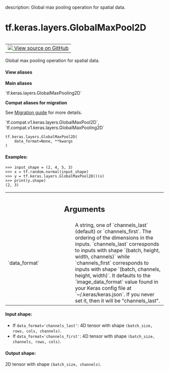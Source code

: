 description: Global max pooling operation for spatial data.

<div itemscope itemtype="http://developers.google.com/ReferenceObject">
<meta itemprop="name" content="tf.keras.layers.GlobalMaxPool2D" />
<meta itemprop="path" content="Stable" />
<meta itemprop="property" content="__init__"/>
<meta itemprop="property" content="__new__"/>
</div>

# tf.keras.layers.GlobalMaxPool2D

<!-- Insert buttons and diff -->

<table class="tfo-notebook-buttons tfo-api nocontent" align="left">
<td>
  <a target="_blank" href="https://github.com/tensorflow/tensorflow/blob/r2.2/tensorflow/python/keras/layers/pooling.py#L913-L950">
    <img src="https://www.tensorflow.org/images/GitHub-Mark-32px.png" />
    View source on GitHub
  </a>
</td>
</table>



Global max pooling operation for spatial data.

<section class="expandable">
  <h4 class="showalways">View aliases</h4>
  <p>
<b>Main aliases</b>
<p>`tf.keras.layers.GlobalMaxPooling2D`</p>

<b>Compat aliases for migration</b>
<p>See
<a href="https://www.tensorflow.org/guide/migrate">Migration guide</a> for
more details.</p>
<p>`tf.compat.v1.keras.layers.GlobalMaxPool2D`, `tf.compat.v1.keras.layers.GlobalMaxPooling2D`</p>
</p>
</section>

<pre class="devsite-click-to-copy prettyprint lang-py tfo-signature-link">
<code>tf.keras.layers.GlobalMaxPool2D(
    data_format=None, **kwargs
)
</code></pre>



<!-- Placeholder for "Used in" -->


#### Examples:



```
>>> input_shape = (2, 4, 5, 3)
>>> x = tf.random.normal(input_shape)
>>> y = tf.keras.layers.GlobalMaxPool2D()(x)
>>> print(y.shape)
(2, 3)
```

<!-- Tabular view -->
 <table class="responsive fixed orange">
<colgroup><col width="214px"><col></colgroup>
<tr><th colspan="2"><h2 class="add-link">Arguments</h2></th></tr>

<tr>
<td>
`data_format`
</td>
<td>
A string,
one of `channels_last` (default) or `channels_first`.
The ordering of the dimensions in the inputs.
`channels_last` corresponds to inputs with shape
`(batch, height, width, channels)` while `channels_first`
corresponds to inputs with shape
`(batch, channels, height, width)`.
It defaults to the `image_data_format` value found in your
Keras config file at `~/.keras/keras.json`.
If you never set it, then it will be "channels_last".
</td>
</tr>
</table>



#### Input shape:

- If `data_format='channels_last'`:
  4D tensor with shape `(batch_size, rows, cols, channels)`.
- If `data_format='channels_first'`:
  4D tensor with shape `(batch_size, channels, rows, cols)`.



#### Output shape:

2D tensor with shape `(batch_size, channels)`.



